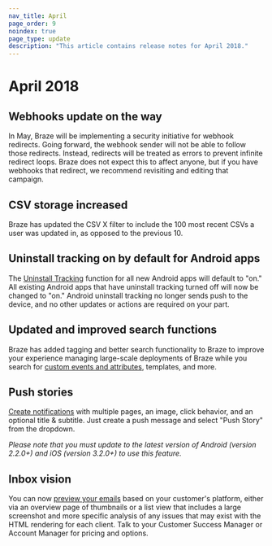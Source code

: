 ```yaml
---
nav_title: April
page_order: 9
noindex: true
page_type: update
description: "This article contains release notes for April 2018."
---
```

# April 2018

## Webhooks update on the way

In May, Braze will be implementing a security initiative for webhook redirects. Going forward, the webhook sender will not be able to follow those redirects. Instead, redirects will be treated as errors to prevent infinite redirect loops. Braze does not expect this to affect anyone, but if you have webhooks that redirect, we recommend revisiting and editing that campaign.

## CSV storage increased

Braze has updated the CSV X filter to include the 100 most recent CSVs a user was updated in, as opposed to the previous 10.

## Uninstall tracking on by default for Android apps

The [Uninstall Tracking][94] function for all new Android apps will default to "on." All existing Android apps that have uninstall tracking turned off will now be changed to "on." Android uninstall tracking no longer sends push to the device, and no other updates or actions are required on your part.

## Updated and improved search functions

Braze has added tagging and better search functionality to Braze to improve your experience managing large-scale deployments of Braze while you search for [custom events and attributes][92], templates, and more.

## Push stories

[Create notifications][95] with multiple pages, an image, click behavior, and an optional title & subtitle. Just create a push message and select "Push Story" from the dropdown.

_Please note that you must update to the latest version of Android (version 2.2.0+) and iOS (version 3.2.0+) to use this feature._


## Inbox vision

You can now [preview your emails][96] based on your customer's platform, either via an overview page of thumbnails or a list view that includes a large screenshot and more specific analysis of any issues that may exist with the HTML rendering for each client. Talk to your Customer Success Manager or Account Manager for pricing and options.


[92]: {{site.baseurl}}/user_guide/onboarding/platform_administrative_features/#custom-event-and-attribute-management
[94]: {{site.baseurl}}/user_guide/data_and_analytics/uninstall_tracking/#uninstall-tracking-for-campaigns
[95]: {{site.baseurl}}/user_guide/message_building_by_channel/push/push_stories/#push-stories
[96]: {{site.baseurl}}/user_guide/message_building_by_channel/email/inbox_vision/#inbox-vision
